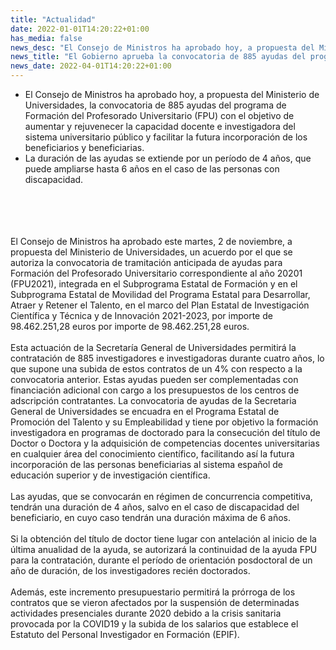 ```yaml
---
title: "Actualidad"  
date: 2022-01-01T14:20:22+01:00
has_media: false
news_desc: "El Consejo de Ministros ha aprobado hoy, a propuesta del Ministerio de Universidades, la convocatoria de 885 ayudas del programa de Formación del Profesorado Universitario (FPU) con el objetivo de aumentar y rejuvenecer la capacidad docente e investigadora del sistema universitario público y facilitar la futura incorporación de los beneficiarios y beneficiarias. La duración de las ayudas se extiende por un período de 4 años, que puede ampliarse hasta 6 años en el caso de las personas con discapacidad."
news_title: "El Gobierno aprueba la convocatoria de 885 ayudas del programa de Formación del Profesorado Universitario (FPU) con un presupuesto de casi 99 millones de euros"
news_date: 2022-04-01T14:20:22+01:00
---
```

<ul>
<li>El Consejo de Ministros ha aprobado hoy, a propuesta del Ministerio de Universidades, la convocatoria de 885 ayudas del programa de Formación del Profesorado Universitario (FPU) con el objetivo de aumentar y rejuvenecer la capacidad docente e investigadora del sistema universitario público y facilitar la futura incorporación de los beneficiarios y beneficiarias.
<li>La duración de las ayudas se extiende por un período de 4 años, que puede ampliarse hasta 6 años en el caso de las personas con discapacidad.
</ul>
<br><br>
<br><br>
El Consejo de Ministros ha aprobado este martes, 2 de noviembre, a propuesta del Ministerio de Universidades, un acuerdo por el que se autoriza la convocatoria de tramitación anticipada de ayudas para Formación del Profesorado Universitario correspondiente al año 20201 (FPU2021), integrada en el Subprograma Estatal de Formación y en el Subprograma Estatal de Movilidad del Programa Estatal para Desarrollar, Atraer y Retener el Talento, en el marco del Plan Estatal de Investigación Científica y Técnica y de Innovación 2021-2023, por importe de 98.462.251,28 euros por importe de 98.462.251,28 euros.
<br><br>
Esta actuación de la Secretaría General de Universidades permitirá la contratación de 885 investigadores e investigadoras durante cuatro años, lo que supone una subida de estos contratos de un 4% con respecto a la convocatoria anterior. Estas ayudas pueden ser complementadas con financiación adicional con cargo a los presupuestos de los centros de adscripción contratantes. La convocatoria de ayudas de la Secretaria General de Universidades se encuadra en el Programa Estatal de Promoción del Talento y su Empleabilidad y tiene por objetivo la formación investigadora en programas de doctorado para la consecución del título de Doctor o Doctora y la adquisición de competencias docentes universitarias en cualquier área del conocimiento científico, facilitando así la futura incorporación de las personas beneficiarias al sistema español de educación superior y de investigación científica.
<br><br>
Las ayudas, que se convocarán en régimen de concurrencia competitiva, tendrán una duración de 4 años, salvo en el caso de discapacidad del beneficiario, en cuyo caso tendrán una duración máxima de 6 años.
<br><br>
Si la obtención del título de doctor tiene lugar con antelación al inicio de la última anualidad de la ayuda, se autorizará la continuidad de la ayuda FPU para la contratación, durante el período de orientación posdoctoral de un año de duración, de los investigadores recién doctorados.
<br><br>
Además, este incremento presupuestario permitirá la prórroga de los contratos que se vieron afectados por la suspensión de determinadas actividades presenciales durante 2020 debido a la crisis sanitaria provocada por la COVID19 y la subida de los salarios que establece el Estatuto del Personal Investigador en Formación (EPIF).